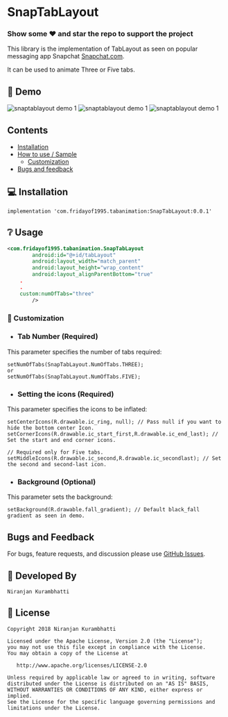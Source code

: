 # SnapTabLayout

### Show some :heart: and star the repo to support the project

This library is the implementation of TabLayout as seen on popular messaging app Snapchat <a href="https://www.snapchat.com/download" target="_blank">Snapchat.com</a>.

It can be used to animate Three or Five tabs.

## 👏 Demo
![snaptablayout demo 1](https://user-images.githubusercontent.com/28961063/46969922-3c1dd680-d0d5-11e8-81b6-60cf032dcb92.gif)  ![snaptablayout demo 1](https://user-images.githubusercontent.com/28961063/46969922-3c1dd680-d0d5-11e8-81b6-60cf032dcb92.gif)  ![snaptablayout demo 1](https://user-images.githubusercontent.com/28961063/46969922-3c1dd680-d0d5-11e8-81b6-60cf032dcb92.gif)   

## Contents
 - [Installation](#installation)
 - [How to use / Sample](#usage)
 	- [Customization](#customization)
 - [Bugs and feedback](#bugs-and-feedback)

## 💻 Installation

    implementation 'com.fridayof1995.tabanimation:SnapTabLayout:0.0.1'

## ❔ Usage

```xml    
<com.fridayof1995.tabanimation.SnapTabLayout
        android:id="@+id/tabLayout"
        android:layout_width="match_parent"
        android:layout_height="wrap_content"
        android:layout_alignParentBottom="true"
	.
	.				     
	custom:numOfTabs="three"
        />
```
### 📐 Customization

* ### Tab Number (Required)
This parameter specifies the number of tabs required:
```
setNumOfTabs(SnapTabLayout.NumOfTabs.THREE);
or
setNumOfTabs(SnapTabLayout.NumOfTabs.FIVE);
```

* ### Setting the icons (Required)
This parameter specifies the icons to be inflated:
```
setCenterIcons(R.drawable.ic_ring, null); // Pass null if you want to hide the bottom center Icon.
setCornerIcons(R.drawable.ic_start_first,R.drawable.ic_end_last); // Set the start and end corner icons.

// Required only for Five tabs.
setMiddleIcons(R.drawable.ic_second,R.drawable.ic_secondlast); // Set the second and second-last icon.
```

* ### Background (Optional)
This parameter sets the background:
```
setBackground(R.drawable.fall_gradient); // Default black_fall gradient as seen in demo.
```

## Bugs and Feedback

For bugs, feature requests, and discussion please use [GitHub Issues](https://github.com/nirukk52/SnapTabLayout/issues).

## 👨 Developed By

```
Niranjan Kurambhatti
```

## 📃 License

    Copyright 2018 Niranjan Kurambhatti

    Licensed under the Apache License, Version 2.0 (the "License");
    you may not use this file except in compliance with the License.
    You may obtain a copy of the License at

       http://www.apache.org/licenses/LICENSE-2.0

    Unless required by applicable law or agreed to in writing, software
    distributed under the License is distributed on an "AS IS" BASIS,
    WITHOUT WARRANTIES OR CONDITIONS OF ANY KIND, either express or implied.
    See the License for the specific language governing permissions and
    limitations under the License.
